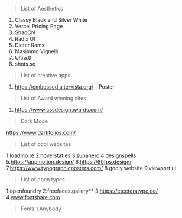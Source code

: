 >List of Aesthetics

1. Classy Black and Silver White 
2. Vercel Pricing Page
3. ShadCN
4. Radix UI
5. Dieter Rams
6. Masimmo Vignelli
7. Ultra.tf
8. shots.so

>List of creative apps

1. https://embossed.altervista.org/ - Poster

>List of Award winning sites

1. https://www.cssdesignawards.com/

>Dark Mode

https://www.darkfolios.com/

>List of cool websites

1.loadmo.re
2.hoverstat.es
3.supahero
4.designspells
5.https://appmotion.design/
6.https://60fps.design/
7.https://www.typographicposters.com/
8.godly.website
9.viewport ui

>List of open types

1.openfoundry
2.freefaces.gallery**
3.https://etceteratype.co/
4.www.fontshare.com

>Fonts
1.Anybody